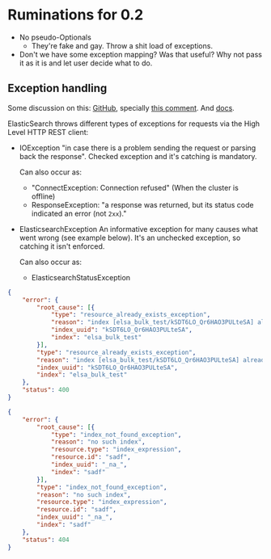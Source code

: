 <!--- PROJECT_TOC -->

# Ruminations for 0.2

- No pseudo-Optionals
  - They're fake and gay. Throw a shit load of exceptions.
- Don't we have some exception mapping? Was that useful? Why not pass it as it is and let user decide what to do.



## Exception handling

Some discussion on this: [GitHub](https://github.com/elastic/elasticsearch/issues/30334), specially [this comment](https://github.com/elastic/elasticsearch/issues/30334#issuecomment-386090562). And [docs](https://www.elastic.co/guide/en/elasticsearch/client/java-rest/current/java-rest-low-usage-responses.html#java-rest-low-usage-responses).

ElasticSearch throws different types of exceptions for requests via the High Level HTTP REST client:

- IOException 
  "in case there is a problem sending the request or parsing back the response". Checked exception and it's catching is mandatory. 

  Can also occur as:

  - "ConnectException: Connection refused" (When the cluster is offline)
  - ResponseException: "a response was returned, but its status code indicated an error (not `2xx`)."

- ElasticsearchException
  An informative exception for many causes what went wrong (see example below). It's an unchecked exception, so catching it isn't enforced. 



  Can also occur as:

  - ElasticsearchStatusException



```json
{
	"error": {
		"root_cause": [{
			"type": "resource_already_exists_exception",
			"reason": "index [elsa_bulk_test/kSDT6LO_Qr6HAO3PULteSA] already exists",
			"index_uuid": "kSDT6LO_Qr6HAO3PULteSA",
			"index": "elsa_bulk_test"
		}],
		"type": "resource_already_exists_exception",
		"reason": "index [elsa_bulk_test/kSDT6LO_Qr6HAO3PULteSA] already exists",
		"index_uuid": "kSDT6LO_Qr6HAO3PULteSA",
		"index": "elsa_bulk_test"
	},
	"status": 400
}
```

```json
{
	"error": {
		"root_cause": [{
			"type": "index_not_found_exception",
			"reason": "no such index",
			"resource.type": "index_expression",
			"resource.id": "sadf",
			"index_uuid": "_na_",
			"index": "sadf"
		}],
		"type": "index_not_found_exception",
		"reason": "no such index",
		"resource.type": "index_expression",
		"resource.id": "sadf",
		"index_uuid": "_na_",
		"index": "sadf"
	},
	"status": 404
}
```

